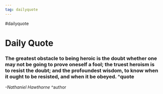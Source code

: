 ```yaml
---
tag: dailyquote
---
```


#dailyquote

# Daily Quote

### The greatest obstacle to being heroic is the doubt whether one may not be going to prove oneself a fool; the truest heroism is to resist the doubt; and the profoundest wisdom, to know when it ought to be resisted, and when it be obeyed. ^quote
*-Nathaniel Hawthorne* ^author
